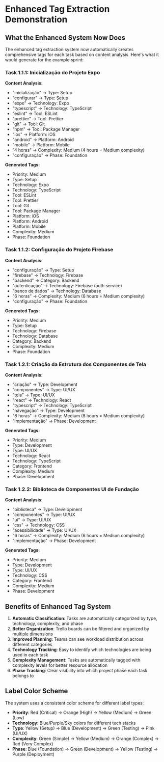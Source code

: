 # Enhanced Tag Extraction Demonstration

## What the Enhanced System Now Does

The enhanced tag extraction system now automatically creates comprehensive tags for each task based on content analysis. Here's what it would generate for the example sprint:

### Task 1.1.1: Inicialização do Projeto Expo

**Content Analysis:**
- "inicialização" → Type: Setup
- "configurar" → Type: Setup  
- "expo" → Technology: Expo
- "typescript" → Technology: TypeScript
- "eslint" → Tool: ESLint
- "prettier" → Tool: Prettier
- "git" → Tool: Git
- "npm" → Tool: Package Manager
- "ios" → Platform: iOS
- "android" → Platform: Android
- "mobile" → Platform: Mobile
- "4 horas" → Complexity: Medium (4 hours = Medium complexity)
- "configuração" → Phase: Foundation

**Generated Tags:**
- Priority: Medium
- Type: Setup
- Technology: Expo
- Technology: TypeScript
- Tool: ESLint
- Tool: Prettier
- Tool: Git
- Tool: Package Manager
- Platform: iOS
- Platform: Android
- Platform: Mobile
- Complexity: Medium
- Phase: Foundation

### Task 1.1.2: Configuração do Projeto Firebase

**Content Analysis:**
- "configuração" → Type: Setup
- "firebase" → Technology: Firebase
- "backend" → Category: Backend
- "autenticação" → Technology: Firebase (auth service)
- "banco de dados" → Technology: Database
- "6 horas" → Complexity: Medium (6 hours = Medium complexity)
- "configuração" → Phase: Foundation

**Generated Tags:**
- Priority: Medium
- Type: Setup
- Technology: Firebase
- Technology: Database
- Category: Backend
- Complexity: Medium
- Phase: Foundation

### Task 1.2.1: Criação da Estrutura dos Componentes de Tela

**Content Analysis:**
- "criação" → Type: Development
- "componentes" → Type: UI/UX
- "tela" → Type: UI/UX
- "react" → Technology: React
- "typescript" → Technology: TypeScript
- "navegação" → Type: Development
- "8 horas" → Complexity: Medium (8 hours = Medium complexity)
- "implementação" → Phase: Development

**Generated Tags:**
- Priority: Medium
- Type: Development
- Type: UI/UX
- Technology: React
- Technology: TypeScript
- Category: Frontend
- Complexity: Medium
- Phase: Development

### Task 1.2.2: Biblioteca de Componentes UI de Fundação

**Content Analysis:**
- "biblioteca" → Type: Development
- "componentes" → Type: UI/UX
- "ui" → Type: UI/UX
- "css" → Technology: CSS
- "acessibilidade" → Type: UI/UX
- "6 horas" → Complexity: Medium (6 hours = Medium complexity)
- "implementação" → Phase: Development

**Generated Tags:**
- Priority: Medium
- Type: Development
- Type: UI/UX
- Technology: CSS
- Category: Frontend
- Complexity: Medium
- Phase: Development

## Benefits of Enhanced Tag System

1. **Automatic Classification**: Tasks are automatically categorized by type, technology, complexity, and phase
2. **Better Organization**: Trello boards can be filtered and organized by multiple dimensions
3. **Improved Planning**: Teams can see workload distribution across different categories
4. **Technology Tracking**: Easy to identify which technologies are being used in each task
5. **Complexity Management**: Tasks are automatically tagged with complexity levels for better resource allocation
6. **Phase Tracking**: Clear visibility into which project phase each task belongs to

## Label Color Scheme

The system uses a consistent color scheme for different label types:
- **Priority**: Red (Critical) → Orange (High) → Yellow (Medium) → Green (Low)
- **Technology**: Blue/Purple/Sky colors for different tech stacks
- **Type**: Yellow (Setup) → Blue (Development) → Green (Testing) → Pink (UI/UX)
- **Complexity**: Green (Simple) → Yellow (Medium) → Orange (Complex) → Red (Very Complex)
- **Phase**: Blue (Foundation) → Green (Development) → Yellow (Testing) → Purple (Deployment)
